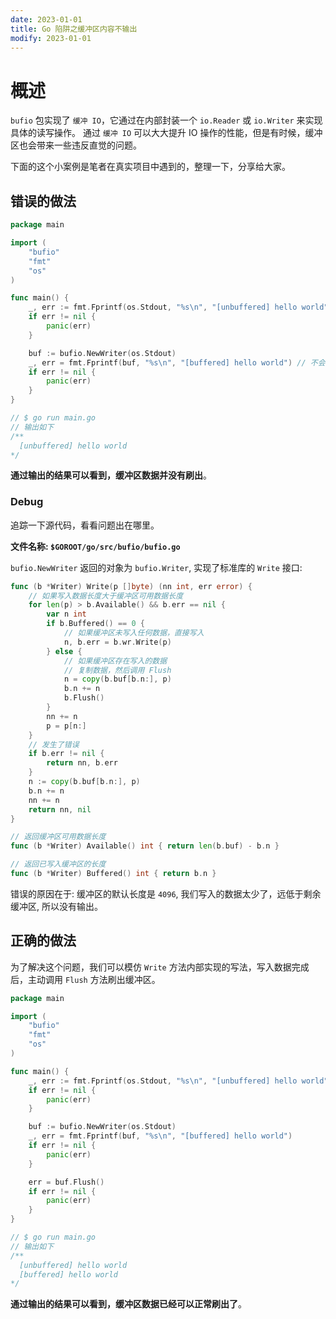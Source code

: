 ```yaml
---
date: 2023-01-01
title: Go 陷阱之缓冲区内容不输出
modify: 2023-01-01
---
```


# 概述

`bufio` 包实现了 `缓冲 IO`，它通过在内部封装一个 `io.Reader` 或 `io.Writer` 来实现具体的读写操作。
通过 `缓冲 IO` 可以大大提升 IO 操作的性能，但是有时候，缓冲区也会带来一些违反直觉的问题。

下面的这个小案例是笔者在真实项目中遇到的，整理一下，分享给大家。

## 错误的做法

```go
package main

import (
	"bufio"
	"fmt"
	"os"
)

func main() {
	_, err := fmt.Fprintf(os.Stdout, "%s\n", "[unbuffered] hello world")
	if err != nil {
		panic(err)
	}

	buf := bufio.NewWriter(os.Stdout)
	_, err = fmt.Fprintf(buf, "%s\n", "[buffered] hello world") // 不会输出
	if err != nil {
		panic(err)
	}
}

// $ go run main.go
// 输出如下 
/**
  [unbuffered] hello world
*/
```

**通过输出的结果可以看到，缓冲区数据并没有刷出**。

### Debug

追踪一下源代码，看看问题出在哪里。

**文件名称: `$GOROOT/go/src/bufio/bufio.go`**

`bufio.NewWriter` 返回的对象为 `bufio.Writer`, 实现了标准库的 `Write` 接口:

```go
func (b *Writer) Write(p []byte) (nn int, err error) {
	// 如果写入数据长度大于缓冲区可用数据长度
	for len(p) > b.Available() && b.err == nil {
		var n int
		if b.Buffered() == 0 {
			// 如果缓冲区未写入任何数据，直接写入
			n, b.err = b.wr.Write(p)
		} else {
			// 如果缓冲区存在写入的数据
			// 复制数据，然后调用 Flush
			n = copy(b.buf[b.n:], p)
			b.n += n
			b.Flush()
		}
		nn += n
		p = p[n:]
	}
	// 发生了错误
	if b.err != nil {
		return nn, b.err
	}
	n := copy(b.buf[b.n:], p)
	b.n += n
	nn += n
	return nn, nil
}

// 返回缓冲区可用数据长度
func (b *Writer) Available() int { return len(b.buf) - b.n }

// 返回已写入缓冲区的长度
func (b *Writer) Buffered() int { return b.n }
```

错误的原因在于: 缓冲区的默认长度是 `4096`, 我们写入的数据太少了，远低于剩余缓冲区, 所以没有输出。

## 正确的做法

为了解决这个问题，我们可以模仿 `Write` 方法内部实现的写法，写入数据完成后，主动调用 `Flush` 方法刷出缓冲区。

```go
package main

import (
	"bufio"
	"fmt"
	"os"
)

func main() {
	_, err := fmt.Fprintf(os.Stdout, "%s\n", "[unbuffered] hello world")
	if err != nil {
		panic(err)
	}

	buf := bufio.NewWriter(os.Stdout)
	_, err = fmt.Fprintf(buf, "%s\n", "[buffered] hello world")
	if err != nil {
		panic(err)
	}

	err = buf.Flush()
	if err != nil {
		panic(err)
	}
}

// $ go run main.go
// 输出如下 
/**
  [unbuffered] hello world
  [buffered] hello world
*/
```

**通过输出的结果可以看到，缓冲区数据已经可以正常刷出了**。